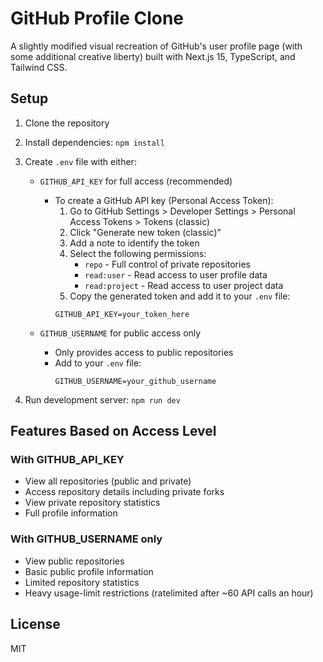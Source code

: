 # GitHub Profile Clone

A slightly modified visual recreation of GitHub's user profile page (with some additional creative liberty) built with Next.js 15, TypeScript, and Tailwind CSS.

## Setup

1. Clone the repository
2. Install dependencies: `npm install`
3. Create `.env` file with either:
   
   - `GITHUB_API_KEY` for full access (recommended)
     - To create a GitHub API key (Personal Access Token):
       1. Go to GitHub Settings > Developer Settings > Personal Access Tokens > Tokens (classic)
       2. Click "Generate new token (classic)"
       3. Add a note to identify the token
       4. Select the following permissions:
          - `repo` - Full control of private repositories
          - `read:user` - Read access to user profile data
          - `read:project` - Read access to user project data
       5. Copy the generated token and add it to your `.env` file:
         ```
         GITHUB_API_KEY=your_token_here
         ```
   
   - `GITHUB_USERNAME` for public access only
     - Only provides access to public repositories
     - Add to your `.env` file:
       ```
       GITHUB_USERNAME=your_github_username
       ```

4. Run development server: `npm run dev`

## Features Based on Access Level

### With GITHUB_API_KEY
- View all repositories (public and private)
- Access repository details including private forks
- View private repository statistics
- Full profile information

### With GITHUB_USERNAME only
- View public repositories
- Basic public profile information
- Limited repository statistics
- Heavy usage-limit restrictions (ratelimited after ~60 API calls an hour)

## License

MIT
